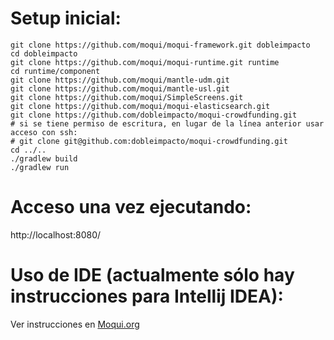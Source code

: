 
# Setup inicial:

```
git clone https://github.com/moqui/moqui-framework.git dobleimpacto
cd dobleimpacto
git clone https://github.com/moqui/moqui-runtime.git runtime
cd runtime/component
git clone https://github.com/moqui/mantle-udm.git
git clone https://github.com/moqui/mantle-usl.git
git clone https://github.com/moqui/SimpleScreens.git
git clone https://github.com/moqui/moqui-elasticsearch.git
git clone https://github.com/dobleimpacto/moqui-crowdfunding.git
# si se tiene permiso de escritura, en lugar de la línea anterior usar acceso con ssh:
# git clone git@github.com:dobleimpacto/moqui-crowdfunding.git
cd ../..
./gradlew build
./gradlew run
```

# Acceso una vez ejecutando:

http://localhost:8080/


# Uso de IDE (actualmente sólo hay instrucciones para Intellij IDEA):

Ver instrucciones en [Moqui.org](https://moqui.org/m/docs/framework/IDE+Setup/IntelliJ+IDEA+Setup)

